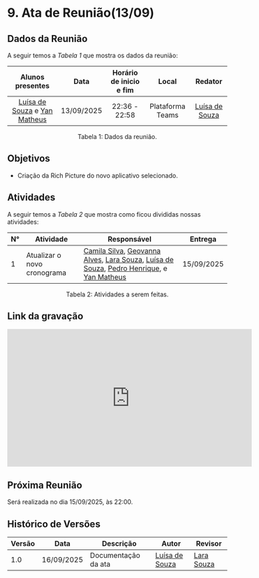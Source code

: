 # 9. Ata de Reunião(13/09)

## Dados da Reunião

A seguir temos a <i>Tabela 1</i> que mostra os dados da reunião:

|                                         Alunos presentes                                          |    Data    | Horário de inicio e fim |      Local       |                    Redator                     |
| :-----------------------------------------------------------------------------------------------: | :--------: | :---------------------: | :--------------: | :--------------------------------------------: |
| [Luísa de Souza](https://github.com/luisa12ll) e [Yan Matheus](https://github.com/Yanmatheus0812) | 13/09/2025 |      22:36 - 22:58      | Plataforma Teams | [Luísa de Souza](https://github.com/luisa12ll) |

<figcaption align="center">Tabela 1: Dados da reunião. </figcaption>

## Objetivos

- Criação da Rich Picture do novo aplicativo selecionado.

## Atividades

A seguir temos a <i>Tabela 2</i> que mostra como ficou divididas nossas atividades:

| N°  | Atividade                   | Responsável                                                                                                                                                                                                                                                                                                | Entrega    |
| --- | --------------------------- | ---------------------------------------------------------------------------------------------------------------------------------------------------------------------------------------------------------------------------------------------------------------------------------------------------------- | ---------- |
| 1   | Atualizar o novo cronograma | [Camila Silva](https://github.com/CamilaSilvaC), [Geovanna Alves](https://github.com/GeovannaUmbelino), [Lara Souza](https://github.com/mel14-hub), [Luísa de Souza](https://github.com/luisa12ll), [Pedro Henrique](https://github.com/pedrohpsantos), e [Yan Matheus](https://github.com/Yanmatheus0812) | 15/09/2025 |

<figcaption align="center">Tabela 2: Atividades a serem feitas.</figcaption>

## Link da gravação

<iframe width="560" height="315" src="https://www.youtube.com/embed/v6Cmgz2QPM0?si=2yFivhbNtLnqvHOo" title="YouTube video player" frameborder="0" allow="accelerometer; autoplay; clipboard-write; encrypted-media; gyroscope; picture-in-picture; web-share" referrerpolicy="strict-origin-when-cross-origin" allowfullscreen></iframe>

## Próxima Reunião

Será realizada no dia 15/09/2025, às 22:00.

## Histórico de Versões

| Versão | Data       | Descrição           | Autor                                          | Revisor                                    |
| ------ | ---------- | ------------------- | ---------------------------------------------- | ------------------------------------------ |
| 1.0    | 16/09/2025 | Documentação da ata | [Luísa de Souza](https://github.com/luisa12ll) | [Lara Souza](https://github.com/mel14-hub) |
